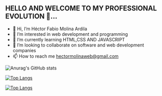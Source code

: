 ## HELLO AND WELCOME TO MY PROFESSIONAL EVOLUTION 👋...


- 👋 Hi, I’m Héctor Fabio Molina Ardila
- 👀 I’m interested in web development and programming 
- 🌱 I’m currently learning HTML,CSS AND JAVASCRIPT
- 💞️ I’m looking to collaborate on software and web development companies 
- 📫 How to reach me hectormolinaweb@gmail.com

![Anurag's GitHub stats](https://github-readme-stats.vercel.app/api?username=H3cto4&show_icons=true&theme=tokyonight)

[![Top Langs](https://github-readme-stats.vercel.app/api/top-langs/?username=H3cto4&langs_count=8)](https://github.com/H3cto4/github-readme-stats)

[![Top Langs](https://github-readme-stats.vercel.app/api/top-langs/?username=anuraghazra)](https://github.com/anuraghazra/github-readme-stats)
